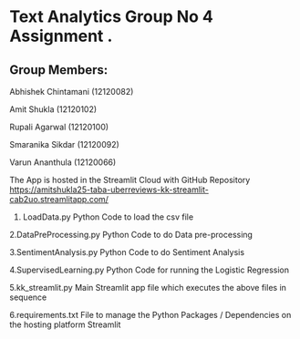 # Text Analytics Group No 4 Assignment .

## Group Members:

Abhishek Chintamani (12120082)

Amit Shukla (12120102)

Rupali Agarwal (12120100)

Smaranika Sikdar (12120092)

Varun Ananthula (12120066)

The App is hosted in the Streamlit Cloud with GitHub Repository https://amitshukla25-taba-uberreviews-kk-streamlit-cab2uo.streamlitapp.com/

1. LoadData.py
Python Code to load the csv file

2.DataPreProcessing.py
Python Code to do Data pre-processing

3.SentimentAnalysis.py
Python Code to do Sentiment Analysis

4.SupervisedLearning.py
Python Code for running the Logistic Regression

5.kk_streamlit.py
Main Streamlit app file which executes the above files in sequence

6.requirements.txt
File to manage the Python Packages / Dependencies on the hosting platform Streamlit

